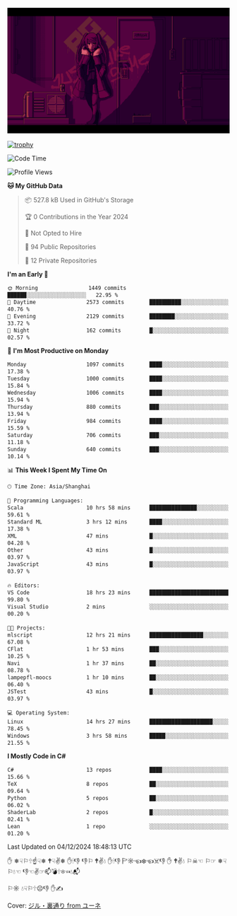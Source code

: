 ![](imgs/main.png)

[![trophy](https://github-profile-trophy.vercel.app/?username=NeilKleistGao&theme=dracula)](https://github.com/ryo-ma/github-profile-trophy)

<!--START_SECTION:waka-->
![Code Time](http://img.shields.io/badge/Code%20Time-1%2C478%20hrs-blue)

![Profile Views](http://img.shields.io/badge/Profile%20Views-0-blue)

**🐱 My GitHub Data** 

> 📦 527.8 kB Used in GitHub's Storage 
 > 
> 🏆 0 Contributions in the Year 2024
 > 
> 🚫 Not Opted to Hire
 > 
> 📜 94 Public Repositories 
 > 
> 🔑 12 Private Repositories 
 > 
**I'm an Early 🐤** 

```text
🌞 Morning                1449 commits        ██████░░░░░░░░░░░░░░░░░░░   22.95 % 
🌆 Daytime                2573 commits        ██████████░░░░░░░░░░░░░░░   40.76 % 
🌃 Evening                2129 commits        ████████░░░░░░░░░░░░░░░░░   33.72 % 
🌙 Night                  162 commits         █░░░░░░░░░░░░░░░░░░░░░░░░   02.57 % 
```
📅 **I'm Most Productive on Monday** 

```text
Monday                   1097 commits        ████░░░░░░░░░░░░░░░░░░░░░   17.38 % 
Tuesday                  1000 commits        ████░░░░░░░░░░░░░░░░░░░░░   15.84 % 
Wednesday                1006 commits        ████░░░░░░░░░░░░░░░░░░░░░   15.94 % 
Thursday                 880 commits         ███░░░░░░░░░░░░░░░░░░░░░░   13.94 % 
Friday                   984 commits         ████░░░░░░░░░░░░░░░░░░░░░   15.59 % 
Saturday                 706 commits         ███░░░░░░░░░░░░░░░░░░░░░░   11.18 % 
Sunday                   640 commits         ███░░░░░░░░░░░░░░░░░░░░░░   10.14 % 
```


📊 **This Week I Spent My Time On** 

```text
🕑︎ Time Zone: Asia/Shanghai

💬 Programming Languages: 
Scala                    10 hrs 58 mins      ███████████████░░░░░░░░░░   59.61 % 
Standard ML              3 hrs 12 mins       ████░░░░░░░░░░░░░░░░░░░░░   17.38 % 
XML                      47 mins             █░░░░░░░░░░░░░░░░░░░░░░░░   04.28 % 
Other                    43 mins             █░░░░░░░░░░░░░░░░░░░░░░░░   03.97 % 
JavaScript               43 mins             █░░░░░░░░░░░░░░░░░░░░░░░░   03.97 % 

🔥 Editors: 
VS Code                  18 hrs 23 mins      █████████████████████████   99.80 % 
Visual Studio            2 mins              ░░░░░░░░░░░░░░░░░░░░░░░░░   00.20 % 

🐱‍💻 Projects: 
mlscript                 12 hrs 21 mins      █████████████████░░░░░░░░   67.08 % 
CFlat                    1 hr 53 mins        ███░░░░░░░░░░░░░░░░░░░░░░   10.25 % 
Navi                     1 hr 37 mins        ██░░░░░░░░░░░░░░░░░░░░░░░   08.78 % 
lampepfl-moocs           1 hr 10 mins        ██░░░░░░░░░░░░░░░░░░░░░░░   06.40 % 
JSTest                   43 mins             █░░░░░░░░░░░░░░░░░░░░░░░░   03.97 % 

💻 Operating System: 
Linux                    14 hrs 27 mins      ████████████████████░░░░░   78.45 % 
Windows                  3 hrs 58 mins       █████░░░░░░░░░░░░░░░░░░░░   21.55 % 
```

**I Mostly Code in C#** 

```text
C#                       13 repos            ████░░░░░░░░░░░░░░░░░░░░░   15.66 % 
TeX                      8 repos             ██░░░░░░░░░░░░░░░░░░░░░░░   09.64 % 
Python                   5 repos             ██░░░░░░░░░░░░░░░░░░░░░░░   06.02 % 
ShaderLab                2 repos             █░░░░░░░░░░░░░░░░░░░░░░░░   02.41 % 
Lean                     1 repo              ░░░░░░░░░░░░░░░░░░░░░░░░░   01.20 % 
```




 Last Updated on 04/12/2024 18:48:13 UTC
<!--END_SECTION:waka-->

✋ ❄☟⚐🕆☝☟❄ 🕈☟✌❄ ✋🕯👎 👎⚐ 🕈✌💧 ✋🕯👎 🏱☼☜❄☜☠👎 ✋ 🕈✌💧 ⚐☠☜ ⚐☞ ❄☟⚐💧☜ 👎☜✌☞📫💣🕆❄☜💧📬

⚐☼ 💧☟⚐🕆☹👎 ✋✍

Cover: [ジル・裏通り from ユーネ](https://www.pixiv.net/artworks/62127066)
